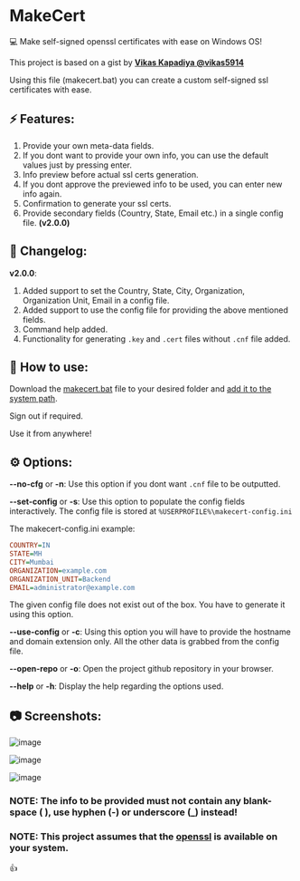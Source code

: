 # MakeCert
💻 Make self-signed openssl certificates with ease on Windows OS!

This project is based on a gist by  [**Vikas Kapadiya @vikas5914**](https://gist.github.com/vikas5914/f4384d12866fd572bfc5bcf389e756e8#file-makecert-bat)

Using this file (makecert.bat) you can create a custom self-signed ssl certificates with ease.

## ⚡ Features:
1. Provide your own meta-data fields.
2. If you dont want to provide your own info, you can use the default values just by pressing enter.
3. Info preview before actual ssl certs generation.
4. If you dont approve the previewed info to be used, you can enter new info again.
5. Confirmation to generate your ssl certs.
6. Provide secondary fields (Country, State, Email etc.) in a single config file. **(v2.0.0)**

## 📃 Changelog:
**v2.0.0**:

1. Added support to set the Country, State, City, Organization, Organization Unit, Email in a config file.
2. Added support to use the config file for providing the above mentioned fields.
3. Command help added.
4. Functionality for generating `.key` and `.cert` files without `.cnf` file added.

## 🤔 How to use:
Download the [makecert.bat](https://raw.githubusercontent.com/bantya/MakeCert/master/makecert.bat) file to your desired folder and [add it to the system  path](https://www.howtogeek.com/118594/how-to-edit-your-system-path-for-easy-command-line-access/).

Sign out if required.

Use it from anywhere!

## ⚙ Options:
**--no-cfg** or **-n**: Use this option if you dont want `.cnf` file to be outputted.

**--set-config** or **-s**: Use this option to populate the config fields interactively.
The config file is stored at `%USERPROFILE%\makecert-config.ini`

The makecert-config.ini example:
```ini
COUNTRY=IN
STATE=MH
CITY=Mumbai
ORGANIZATION=example.com
ORGANIZATION_UNIT=Backend
EMAIL=administrator@example.com
```
The given config file does not exist out of the box. You have to generate it using this option.

**--use-config** or **-c**: Using this option you will have to provide the hostname and domain extension only. All the other data is grabbed from the config file.

**--open-repo** or **-o**: Open the project github repository in your browser.

**--help** or **-h**: Display the help regarding the options used.

## 📷 Screenshots:
![image](https://user-images.githubusercontent.com/16685565/35646358-f918b94a-06f4-11e8-8895-b4644edbf9b9.png)

![image](https://user-images.githubusercontent.com/16685565/35646371-08a947bc-06f5-11e8-85a9-e54b3c53f55c.png)

![image](https://user-images.githubusercontent.com/16685565/37725806-d0829f06-2d59-11e8-9fd8-edb744a21c8d.png)


### NOTE: The info to be provided must not contain any blank-space ( ), use hyphen (-) or underscore (_) instead!
### NOTE: This project assumes that the [openssl](https://github.com/openssl/openssl) is available on your system.

👍
